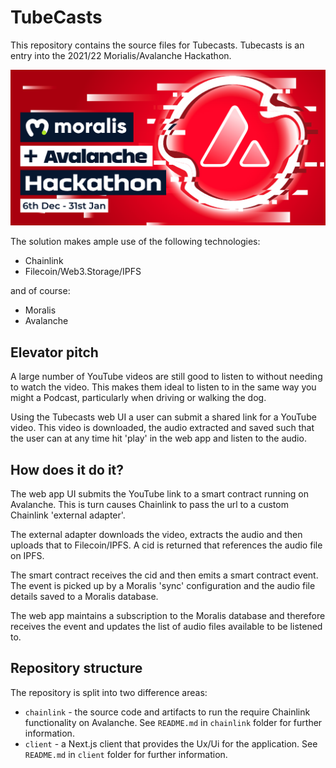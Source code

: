 # TubeCasts

This repository contains the source files for Tubecasts. Tubecasts is an entry into the 2021/22 Morialis/Avalanche Hackathon.

![Moralis/Avalanche Hackthon](/hackathon.png)

The solution makes ample use of the following technologies:

- Chainlink
- Filecoin/Web3.Storage/IPFS

and of course:

- Moralis
- Avalanche

## Elevator pitch

A large number of YouTube videos are still good to listen to without needing to watch the video. This makes them ideal to listen to in the same way you might a Podcast, particularly when driving or walking the dog.

Using the Tubecasts web UI a user can submit a shared link for a YouTube video. This video is downloaded, the audio extracted and saved such that the user can at any time hit 'play' in the web app and listen to the audio.

## How does it do it?

The web app UI submits the YouTube link to a smart contract running on Avalanche. This is turn causes Chainlink to pass the url to a custom Chainlink 'external adapter'.

The external adapter downloads the video, extracts the audio and then uploads that to Filecoin/IPFS. A cid is returned that references the audio file on IPFS.

The smart contract receives the cid and then emits a smart contract event. The event is picked up by a Moralis 'sync' configuration and the audio file details saved to a Moralis database.

The web app maintains a subscription to the Moralis database and therefore receives the event and updates the list of audio files available to be listened to.

## Repository structure

The repository is split into two difference areas:

- `chainlink` - the source code and artifacts to run the require Chainlink functionality on Avalanche. See `README.md` in `chainlink` folder for further information.
- `client` - a Next.js client that provides the Ux/Ui for the application. See `README.md` in `client` folder for further information.
